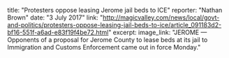 title: "Protesters oppose leasing Jerome jail beds to ICE"
reporter: "Nathan Brown"
date: "3 July 2017"
link: "http://magicvalley.com/news/local/govt-and-politics/protesters-oppose-leasing-jail-beds-to-ice/article_091183d2-bf16-551f-a6ad-e83f19f4be72.html"
excerpt:
image_link: "JEROME — Opponents of a proposal for Jerome County to lease beds at its jail to Immigration and Customs Enforcement came out in force Monday."